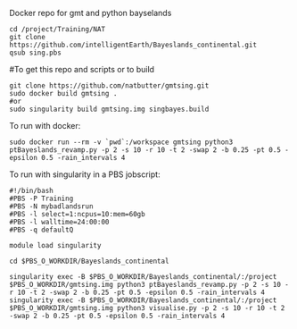 Docker repo for gmt and python bayselands


```
cd /project/Training/NAT
git clone https://github.com/intelligentEarth/Bayeslands_continental.git
qsub sing.pbs
```

#To get this repo and scripts or to build
```
git clone https://github.com/natbutter/gmtsing.git
sudo docker build gmtsing .
#or
sudo singularity build gmtsing.img singbayes.build
```

To run with docker:
```
sudo docker run --rm -v `pwd`:/workspace gmtsing python3 ptBayeslands_revamp.py -p 2 -s 10 -r 10 -t 2 -swap 2 -b 0.25 -pt 0.5 -epsilon 0.5 -rain_intervals 4
```

To run with singularity in a PBS jobscript:
```
#!/bin/bash
#PBS -P Training
#PBS -N mybadlandsrun
#PBS -l select=1:ncpus=10:mem=60gb
#PBS -l walltime=24:00:00
#PBS -q defaultQ

module load singularity

cd $PBS_O_WORKDIR/Bayeslands_continental

singularity exec -B $PBS_O_WORKDIR/Bayeslands_continental/:/project $PBS_O_WORKDIR/gmtsing.img python3 ptBayeslands_revamp.py -p 2 -s 10 -r 10 -t 2 -swap 2 -b 0.25 -pt 0.5 -epsilon 0.5 -rain_intervals 4
singularity exec -B $PBS_O_WORKDIR/Bayeslands_continental/:/project $PBS_O_WORKDIR/gmtsing.img python3 visualise.py -p 2 -s 10 -r 10 -t 2 -swap 2 -b 0.25 -pt 0.5 -epsilon 0.5 -rain_intervals 4
```
 
